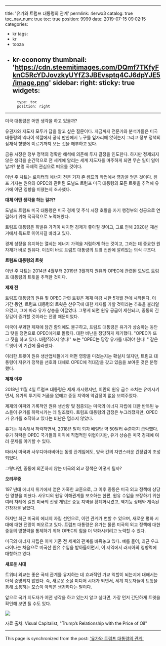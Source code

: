 
---
title: '유가와 트럼프 대통령의 관계'
permlink: 4erwx3
catalog: true
toc_nav_num: true
toc: true
position: 9999
date: 2019-07-15 09:02:15
categories:
- kr
tags:
- kr
- tooza
- kr-economy
thumbnail: 'https://cdn.steemitimages.com/DQmf7TKfyFknC5RcYDJovzkyUYfZ3JBEvsptq4CJ6dpYJE5/image.png'
sidebar:
    right:
        sticky: true
widgets:
    -
        type: toc
        position: right
---


미국 대통령은 어떤 생각을 하고 있을까?​

유권자와 지도자 모두가 답을 알고 싶은 질문이다. 지금까지 전문가와 분석가들은 미국 대통령의 넥타이 색깔에서 공식 만찬에서 누구를 옆자리에 앉히는지 그리고 정부 정책의 잠재적 향방에 이르기까지 모든 것을 해부하고 있다.​

금융 시장은 정부 정책의 정확한 해석에 의존해 투자 결정을 인도한다. 하지만 정제되지 않은 생각을 순간적으로 전 세계에 알리는 세계 지도자를 마주하게 되면 무슨 일이 일어날까? 분명 국제적 관심으로 떠오를 것이다.​

이번 주 차트는 로이터의 에너지 전문 기자 존 켐프의 작업에서 영감을 얻은 것이다. 켐프 기자는 원유와 OPEC와 관련된 도널드 트럼프 미국 대통령의 모든 트윗을 추적해 유가에 어떤 영향을 미쳤는지 조사했다.​

**대체 어떤 생각을 하는 걸까?**​

도널드 트럼프 미국 대통령은 미국 경제 및 주식 시장 호황을 자기 행정부의 성공으로 연결하기 위해 적극적으로 노력해왔다.​

트럼프 대통령은 휘발유 가격이 싸지면 경제가 좋아질 것이고, 그로 인해 2020년 재선거에서 득표로 이어지길 바라고 있다.​

경제 성장을 유지하는 열쇠는 에너지 가격을 저렴하게 하는 것이고, 그러는 데 중요한 원자재가 바로 원유다. 이것이 바로 트럼프 대통령의 트윗 전반에 깔려있는 의식 구조다.​

**트럼프 대통령의 트윗**​

이번 주 차트는 2014년 4월부터 2019년 3월까지 원유와 OPEC에 관련된 도널드 트럼프 대통령의 트윗을 추적한 것이다.​

**제재 전**​

트럼프 대통령의 원유 및 OPEC 관련 트윗은 제재 마감 시한 5개월 전에 시작된다. 이 기간 동안, 트럼프 대통령의 트윗은 산유국에 대한 제재를 가할 것이라는 추측을 불러일으켰고, 그에 따라 유가 상승을 이끌었다. 그렇게 되면 원유 공급이 제한되고, 중동의 긴장감이 증가할 것이라는 전망 때문이었다.​

미국이 부과한 제재에 담긴 함의에도 불구하고, 트럼프 대통령은 유가가 상승하는 동안 그 탓을 정면으로 OPEC에게로 돌렸다. 대한 비난을 정당하게 제기했다. "OPEC가 또 그 짓을 하고 있다. 바람직하지 않다!" 또는 "OPEC는 당장 유가를 내려야 한다! " 같은 트윗이 이 기간에 올라왔다.​

이러한 트윗이 원유 생산업체들에게 어떤 영향을 미쳤는지는 확실치 않지만, 트럼프 대통령이 저유가 정책을 선호와 대체로 OPEC에 적대감을 갖고 있음을 보여준 것은 분명했다.​

**제재 이후**​

2018년 11월 4일 트럼프 대통령은 제재 개시했지만, 이란의 원유 금수 조치는 유예시키면서, 유가의 투기적 거품을 없애고 중동 지역에 악감정이 없음 보여주었다.​

제재의 여파와 기록적인 원유 생산량 및 점증되는 미국의 에너지 자립에 대한 반복된 뉴스들이 유가를 하락시키는 데 일조했다. 트럼프 대통령의 감정은 누그러졌지만, OPEC가 유가를 조작하고 있다는 비난은 멈추지 않았다.​

유가는 계속해서 하락하면서, 2018년 말이 되자 배럴당 약 50달러 수준까지 급락했다. 유가 하락은 OPEC 국가들의 이익에 직접적인 위협이지만, 유가 상승은 미국 경제에 여러 문제를 야기할 수 있다.​

따라서 미국과 사우디아라비아는 동맹 관계임에도, 양국 간의 자연스러운 긴장감이 조성되었다.​

그렇다면, 중동에 의존하지 않는 미국의 외교 정책은 어떻게 될까?​

**오리무중**​

197 년대 에너지 위기에서 얻은 가혹한 교훈으로, 그 이후 중동은 미국 외교 정책에 상당한 영향을 미쳤다. 사우디의 원유 이해관계를 보호하는 한편, 원유 수입을 보장하기 위한 여러 차례에 걸친 미국의 전쟁 개입은 중동 지역을 황폐화시켰고, 역기능 상태와 계속된 긴장감을 낳았다.​

하지만 최근 미국의 에너지 자립 선언으로, 이런 관계가 변할 수 있으며, 새로운 평화 시대에 대한 전망이 떠오르고 있다. 트럼프 대통령은 유가는 물론 미국의 외교 정책에 대한 중동의 영향력을 통제하기 위해 OPEC의 힘을 더 약화시키려고 노력할 수 있다.​

미국의 에너지 자립은 이미 기존 전 세계의 관계를 바꿔놓고 있다. 예를 들어, 최근 우크라이나는 처음으로 미국산 원유 수입을 받아들이면서, 이 지역에서 러시아의 영향력에 대항하고 있다.​

**새로운 시대**​

트위터 외교는 좋은 국제 관계를 유지하는 데 효과적인 가교 역할이 되는지에 대해서는 아직 증명되지 않았다. 즉, 새로운 소셜 미디어 시대가 되면서, 세계 지도자들이 트윗을 통해 소통하는 모습이 아직은 생경하다는 말이다.​

앞으로 국가 지도자가 어떤 생각을 하고 있는지 알고 싶다면, 가장 먼저 간단하게 트윗을 확인해 보면 될 수도 있다.

![](https://cdn.steemitimages.com/DQmf7TKfyFknC5RcYDJovzkyUYfZ3JBEvsptq4CJ6dpYJE5/image.png)

자료 출처: Visual Capitalist, "Trump’s Relationship with the Price of Oil"

- - -

This page is synchronized from the post: ['유가와 트럼프 대통령의 관계'](https://steemit.com/@pius.pius/4erwx3)
